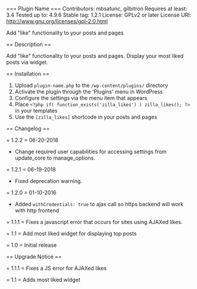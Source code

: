 === Plugin Name ===
Contributors: mbsatunc, gilbitron
Requires at least: 3.4
Tested up to: 4.9.6
Stable tag: 1.2.1
License: GPLv2 or later
License URI: http://www.gnu.org/licenses/gpl-2.0.html

Add "like" functionality to your posts and pages

== Description ==

Add "like" functionality to your posts and pages. Display your most liked posts via widget.

== Installation ==

1. Upload `plugin-name.php` to the `/wp-content/plugins/` directory
1. Activate the plugin through the 'Plugins' menu in WordPress
1. Configure the settings via the menu item that appears
1. Place `<?php if( function_exists('zilla_likes') ) zilla_likes(); ?>` in your templates
1. Use the `[zilla_likes]` shortcode in your posts and pages

== Changelog ==

= 1.2.2 =
06-20-2018
- Change required user capabilities for accessing settings from update_core to manage_options.

= 1.2.1 =
06-19-2018
- Fixed deprecation warning.

= 1.2.0 =
01-10-2016
- Added `withCredentials: true` to ajax call so https backend will work with http frontend

= 1.1.1 =
Fixes a javascript error that occurs for sites using AJAXed likes.

= 1.1 =
Add most liked widget for displaying top posts

= 1.0 =
Initial release

== Upgrade Notice ==

= 1.1.1 =
Fixes a JS error for AJAXed likes

= 1.1 =
Adds most liked widget